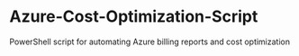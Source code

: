 # Azure-Cost-Optimization-Script
PowerShell script for automating Azure billing reports and cost optimization
